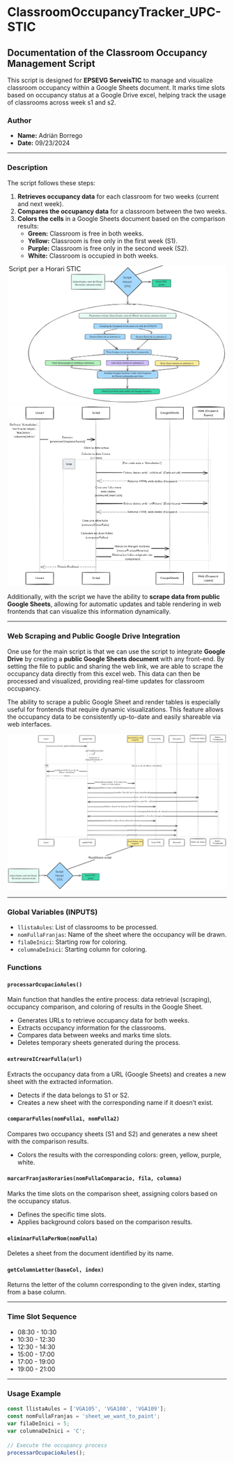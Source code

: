 # ClassroomOccupancyTracker_UPC-STIC

## Documentation of the Classroom Occupancy Management Script

This script is designed for **EPSEVG ServeisTIC** to manage and visualize classroom occupancy within a Google Sheets document. It marks time slots based on occupancy status at a Google Drive excel, helping track the usage of classrooms across week s1 and s2.

### Author

- **Name:** Adrián Borrego
- **Date:** 09/23/2024

---

### Description

The script follows these steps:

1. **Retrieves occupancy data** for each classroom for two weeks (current and next week).
2. **Compares the occupancy data** for a classroom between the two weeks.
3. **Colors the cells** in a Google Sheets document based on the comparison results:
   - **Green:** Classroom is free in both weeks.
   - **Yellow:** Classroom is free only in the first week (S1).
   - **Purple:** Classroom is free only in the second week (S2).
   - **White:** Classroom is occupied in both weeks.

![Diagrama 1 Script](diagrama1.png)
![Diagrama 2 Script](diagrama2.png)

Additionally, with the script we have the ability to **scrape data from public Google Sheets**, allowing for automatic updates and table rendering in web frontends that can visualize this information dynamically.

---

### Web Scraping and Public Google Drive Integration

One use for the main script is that we can use the script to integrate **Google Drive** by creating a **public Google Sheets document** with any front-end. By setting the file to public and sharing the web link, we are able to scrape the occupancy data directly from this excel web. This data can then be processed and visualized, providing real-time updates for classroom occupancy.

The ability to scrape a public Google Sheet and render tables is especially useful for frontends that require dynamic visualizations. This feature allows the occupancy data to be consistently up-to-date and easily shareable via web interfaces.

![Diagrama 3 FrontEnd](diagrama3.png)

---

### Global Variables (INPUTS)

- `llistaAules`: List of classrooms to be processed.
- `nomFullaFranjas`: Name of the sheet where the occupancy will be drawn.
- `filaDeInici`: Starting row for coloring.
- `columnaDeInici`: Starting column for coloring.

### Functions

#### `processarOcupacioAules()`

Main function that handles the entire process: data retrieval (scraping), occupancy comparison, and coloring of results in the Google Sheet.

- Generates URLs to retrieve occupancy data for both weeks.
- Extracts occupancy information for the classrooms.
- Compares data between weeks and marks time slots.
- Deletes temporary sheets generated during the process.

#### `extreureICrearFulla(url)`

Extracts the occupancy data from a URL (Google Sheets) and creates a new sheet with the extracted information.

- Detects if the data belongs to S1 or S2.
- Creates a new sheet with the corresponding name if it doesn’t exist.

#### `compararFulles(nomFulla1, nomFulla2)`

Compares two occupancy sheets (S1 and S2) and generates a new sheet with the comparison results.

- Colors the results with the corresponding colors: green, yellow, purple, white.

#### `marcarFranjasHoraries(nomFullaComparacio, fila, columna)`

Marks the time slots on the comparison sheet, assigning colors based on the occupancy status.

- Defines the specific time slots.
- Applies background colors based on the comparison results.

#### `eliminarFullaPerNom(nomFulla)`

Deletes a sheet from the document identified by its name.

#### `getColumnLetter(baseCol, index)`

Returns the letter of the column corresponding to the given index, starting from a base column.

---

### Time Slot Sequence

- 08:30 - 10:30
- 10:30 - 12:30
- 12:30 - 14:30
- 15:00 - 17:00
- 17:00 - 19:00
- 19:00 - 21:00

---

### Usage Example

```javascript
const llistaAules = ['VGA105', 'VGA108', 'VGA109'];
const nomFullaFranjas = 'sheet_we_want_to_paint';
var filaDeInici = 5;
var columnaDeInici = 'C';

// Execute the occupancy process
processarOcupacioAules();


